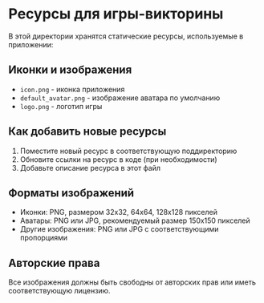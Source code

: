 # Ресурсы для игры-викторины

В этой директории хранятся статические ресурсы, используемые в приложении:

## Иконки и изображения

- `icon.png` - иконка приложения
- `default_avatar.png` - изображение аватара по умолчанию
- `logo.png` - логотип игры

## Как добавить новые ресурсы

1. Поместите новый ресурс в соответствующую поддиректорию
2. Обновите ссылки на ресурс в коде (при необходимости)
3. Добавьте описание ресурса в этот файл

## Форматы изображений

- Иконки: PNG, размером 32x32, 64x64, 128x128 пикселей
- Аватары: PNG или JPG, рекомендуемый размер 150x150 пикселей
- Другие изображения: PNG или JPG с соответствующими пропорциями

## Авторские права

Все изображения должны быть свободны от авторских прав или иметь соответствующую лицензию.